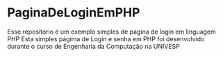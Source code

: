 # PaginaDeLoginEmPHP
Esse repositório é um exemplo simples de pagina de login em linguagem PHP
Esta simples págima de Login e senha em PHP foi desenvolvido durante o curso de Engenharia da Computação na UNIVESP 
